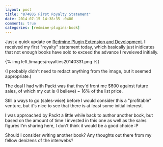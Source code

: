 ```yaml
---
layout: post
title: "8748OS First Royalty Statement"
date: 2014-07-15 14:38:35 -0400
comments: true
categories: [redmine-plugins-book]
---
```


Just a quick update on [Redmine Plugin Extension and Development](http://www.packtpub.com/redmine-plugin-extension-and-development/book). I received my first "royalty" statement today, which basically just inidicates that not enough books have sold to exceed the advance I reveieved initially.

{% img left /images/royalties20140331.png %}

(I probably didn't need to redact anything from the image, but it seemed appropriate.)

The deal I had with Packt was that they'd front me $600 against future sales, of which my cut is (I believe) ~ 16% of the list price.

Still a ways to go (sales-wise) before I would consider this a "profitable" venture, but it's nice to see that there is at least some initial interest.

I was approached by Packt a little while back to author another book, but based on the amount of time I invested in this one as well as the sales figures I'm sharing here, I don't think it would be a good choice :P

Should I consider writing another book? Any thoughts out there from my fellow denizens of the interwebs?

